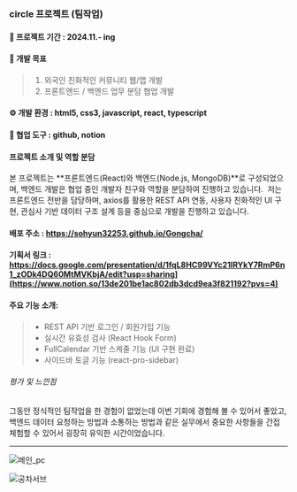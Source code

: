 ### circle 프로젝트 (팀작업)

#### 📆 프로젝트 기간 : 2024.11.- ing

#### 🎯 개발 목표
> 1. 외국인 친화적인 커뮤니티 웹/앱 개발
> 2. 프론트엔드 / 백엔드 업무 분담 협업 개발

   
#### ⚙️ 개발 환경 : html5, css3, javascript, react, typescript

#### 👥 협업 도구 : github, notion

#### 프로젝트 소개 및 역할 분담
본 프로젝트는 **프론트엔드(React)와 백엔드(Node.js, MongoDB)**로 구성되었으며, 백엔드 개발은 협업 중인 개발자 친구와 역할을 분담하여 진행하고 있습니다. 
저는 프론트엔드 전반을 담당하며, axios를 활용한 REST API 연동, 사용자 친화적인 UI 구현, 관심사 기반 데이터 구조 설계 등을 중심으로 개발을 진행하고 있습니다.


#### 배포 주소 :  https://sohyun32253.github.io/Gongcha/


#### 기획서 링크 : https://docs.google.com/presentation/d/1fqL8HC99VYc21IRYkY7RmP6n1_zODk4DQ60MtMVKbjA/edit?usp=sharing](https://www.notion.so/13de201be1ac802db3dcd9ea3f821192?pvs=4)


#### 주요 기능 소개:
> - REST API 기반 로그인 / 회원가입 기능
> - 실시간 유효성 검사 (React Hook Form)
> - FullCalendar 기반 스케줄 기능 (UI 구현 완료)
> - 사이드바 토글 기능 (react-pro-sidebar)



###### 평가 및 느낀점
그동안 정식적인 팀작업을 한 경험이 없었는데 이번 기회에 경험해 볼 수 있어서 좋았고, 백엔드 데이터 요청하는 방법과 소통하는 방법과 같은 
실무에서 중요한 사항들을 간접 체험할 수 있어서 굉장히 유익한 시간이었습니다.

---
![메인_pc](https://github.com/user-attachments/assets/daae62e3-25c6-45df-9202-aa554c664c87)

![공차서브](https://github.com/user-attachments/assets/27d42036-31a2-4cc0-9b6a-513c293d3263)






